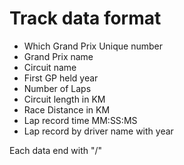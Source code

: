 # Track data format

- Which Grand Prix Unique number
- Grand Prix name
- Circuit name
- First GP held year
- Number of Laps
- Circuit length in KM
- Race Distance in KM
- Lap record time MM:SS:MS
- Lap record by driver name with year

Each data end with "/"
